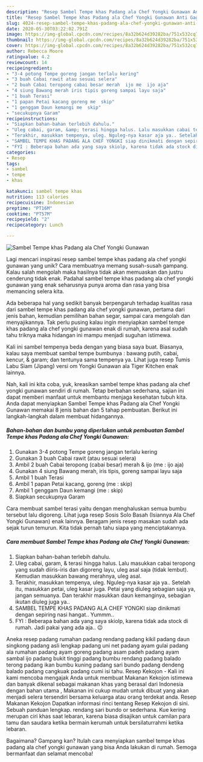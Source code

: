 ```yaml
---
description: "Resep Sambel Tempe khas Padang ala Chef Yongki Gunawan Anti Gagal"
title: "Resep Sambel Tempe khas Padang ala Chef Yongki Gunawan Anti Gagal"
slug: 4024-resep-sambel-tempe-khas-padang-ala-chef-yongki-gunawan-anti-gagal
date: 2020-05-30T03:22:02.791Z
image: https://img-global.cpcdn.com/recipes/8a32b624d39282ba/751x532cq70/sambel-tempe-khas-padang-ala-chef-yongki-gunawan-foto-resep-utama.jpg
thumbnail: https://img-global.cpcdn.com/recipes/8a32b624d39282ba/751x532cq70/sambel-tempe-khas-padang-ala-chef-yongki-gunawan-foto-resep-utama.jpg
cover: https://img-global.cpcdn.com/recipes/8a32b624d39282ba/751x532cq70/sambel-tempe-khas-padang-ala-chef-yongki-gunawan-foto-resep-utama.jpg
author: Rebecca Moore
ratingvalue: 4.2
reviewcount: 14
recipeingredient:
- "3-4 potong Tempe goreng jangan terlalu kering"
- "3 buah Cabai rawit atau sesuai selera"
- "2 buah Cabai teropong cabai besar merah  ijo me  ijo aja"
- "4 siung Bawang merah iris tipis goreng sampai layu saja"
- "1 buah Terasi"
- "1 papan Petai kacang goreng me  skip"
- "1 genggam Daun kemangi me  skip"
- "secukupnya Garam"
recipeinstructions:
- "Siapkan bahan-bahan terlebih dahulu."
- "Uleg cabai, garam, &amp; terasi hingga halus. Lalu masukkan cabai teropong yang sudah diiris-iris dan digoreng layu, uleg asal saja (tidak lembut). Kemudian masukkan bawang merahnya, uleg asal."
- "Terakhir, masukkan tempenya, uleg. Nguleg-nya kasar aja ya.. Setelah itu, masukkan petai, uleg kasar juga. Petai yang diuleg sebagian saja ya, jangan semuanya. Dan terakhir masukkan daun kemanginya, sebagian ikutan diuleg juga ya.."
- "SAMBEL TEMPE KHAS PADANG ALA CHEF YONGKI siap dinikmati dengan sepiring nasi hangat.. Yummm.."
- "FYI : Beberapa bahan ada yang saya skiolp, karena tidak ada stock di rumah. Jadi pakai yang ada aja.. 😉"
categories:
- Resep
tags:
- sambel
- tempe
- khas

katakunci: sambel tempe khas 
nutrition: 113 calories
recipecuisine: Indonesian
preptime: "PT16M"
cooktime: "PT57M"
recipeyield: "2"
recipecategory: Lunch

---
```



![Sambel Tempe khas Padang ala Chef Yongki Gunawan](https://img-global.cpcdn.com/recipes/8a32b624d39282ba/751x532cq70/sambel-tempe-khas-padang-ala-chef-yongki-gunawan-foto-resep-utama.jpg)

Lagi mencari inspirasi resep sambel tempe khas padang ala chef yongki gunawan yang unik? Cara membuatnya memang susah-susah gampang. Kalau salah mengolah maka hasilnya tidak akan memuaskan dan justru cenderung tidak enak. Padahal sambel tempe khas padang ala chef yongki gunawan yang enak seharusnya punya aroma dan rasa yang bisa memancing selera kita.

Ada beberapa hal yang sedikit banyak berpengaruh terhadap kualitas rasa dari sambel tempe khas padang ala chef yongki gunawan, pertama dari jenis bahan, kemudian pemilihan bahan segar, sampai cara mengolah dan menyajikannya. Tak perlu pusing kalau ingin menyiapkan sambel tempe khas padang ala chef yongki gunawan enak di rumah, karena asal sudah tahu triknya maka hidangan ini mampu menjadi suguhan istimewa.

Kali ini sambel tempenya beda dengan yang biasa saya buat. Biasanya, kalau saya membuat sambal tempe bumbunya : bawang putih, cabai, kencur, &amp; garam; dan tentunya sama tempenya ya. Lihat juga resep Tumis Labu Siam (Jipang) versi om Yongki Gunawan ala Tiger Kitchen enak lainnya.


Nah, kali ini kita coba, yuk, kreasikan sambel tempe khas padang ala chef yongki gunawan sendiri di rumah. Tetap berbahan sederhana, sajian ini dapat memberi manfaat untuk membantu menjaga kesehatan tubuh kita. Anda dapat menyiapkan Sambel Tempe khas Padang ala Chef Yongki Gunawan memakai 8 jenis bahan dan 5 tahap pembuatan. Berikut ini langkah-langkah dalam membuat hidangannya.

<!--inarticleads1-->

##### Bahan-bahan dan bumbu yang diperlukan untuk pembuatan Sambel Tempe khas Padang ala Chef Yongki Gunawan:

1. Gunakan 3-4 potong Tempe goreng jangan terlalu kering
1. Gunakan 3 buah Cabai rawit (atau sesuai selera)
1. Ambil 2 buah Cabai teropong (cabai besar) merah &amp; ijo (me : ijo aja)
1. Gunakan 4 siung Bawang merah, iris tipis, goreng sampai layu saja
1. Ambil 1 buah Terasi
1. Ambil 1 papan Petai kacang, goreng (me : skip)
1. Ambil 1 genggam Daun kemangi (me : skip)
1. Siapkan secukupnya Garam


Cara membuat sambel terasi yaitu dengan menghaluskan semua bumbu tersebut lalu digoreng. Lihat juga resep Sosis Solo Basah (Isiannya Ala Chef Yongki Gunawan) enak lainnya. Beragam jenis resep masakan sudah ada sejak turun temurun. Kita tidak pernah tahu siapa yang menciptakannya. 

<!--inarticleads2-->

##### Cara membuat Sambel Tempe khas Padang ala Chef Yongki Gunawan:

1. Siapkan bahan-bahan terlebih dahulu.
1. Uleg cabai, garam, &amp; terasi hingga halus. Lalu masukkan cabai teropong yang sudah diiris-iris dan digoreng layu, uleg asal saja (tidak lembut). Kemudian masukkan bawang merahnya, uleg asal.
1. Terakhir, masukkan tempenya, uleg. Nguleg-nya kasar aja ya.. Setelah itu, masukkan petai, uleg kasar juga. Petai yang diuleg sebagian saja ya, jangan semuanya. Dan terakhir masukkan daun kemanginya, sebagian ikutan diuleg juga ya..
1. SAMBEL TEMPE KHAS PADANG ALA CHEF YONGKI siap dinikmati dengan sepiring nasi hangat.. Yummm..
1. FYI : Beberapa bahan ada yang saya skiolp, karena tidak ada stock di rumah. Jadi pakai yang ada aja.. 😉


Aneka resep padang rumahan padang rendang padang kikil padang daun singkong padang asli lengkap padang uni net padang ayam gulai padang ala rumahan padang ayam goreng padang asam padeh padang ayam sambal ijo padang bukit tinggi padang bumbu rendang padang balado terong padang ikan bumbu kuning padang sari bundo padang dendeng balado padang cangkuak padang cumi isi tahu. Resep Kekojon - Kali ini kami mencoba mengajak Anda untuk membuat Makanan Kekojon istimewa dan banyak dikenal sebagai makanan khas yang berasal dari Indonesia dengan bahan utama , Makanan ini cukup mudah untuk dibuat yang akan menjadi selera tersendiri bersama keluarga atau orang terdekat anda. Resep Makanan Kekojon Dapatkan informasi rinci tentang Resep Kekojon di sini. Sebuah panduan lengkap. rendang sari bundo or sederhana. Kue kering merupan ciri khas saat lebaran, karena biasa disajikan untuk camilan para tamu dan saudara ketika bermain kerumah untuk bersilaturrahmi ketika lebaran. 

Bagaimana? Gampang kan? Itulah cara menyiapkan sambel tempe khas padang ala chef yongki gunawan yang bisa Anda lakukan di rumah. Semoga bermanfaat dan selamat mencoba!
